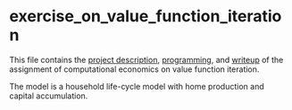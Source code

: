 # exercise_on_value_function_iteration

This file contains the [project description](https://github.com/wangshasha111/exercise_on_value_function_iteration/blob/master/homework1.pdf), [programming](https://github.com/wangshasha111/exercise_on_value_function_iteration/tree/master/homework1_code_send), and [writeup](https://github.com/wangshasha111/exercise_on_value_function_iteration/blob/master/ShashaWang_homework1.pdf) of the assignment of computational economics on value function iteration.

The model is a household life-cycle model with home production and capital accumulation.

